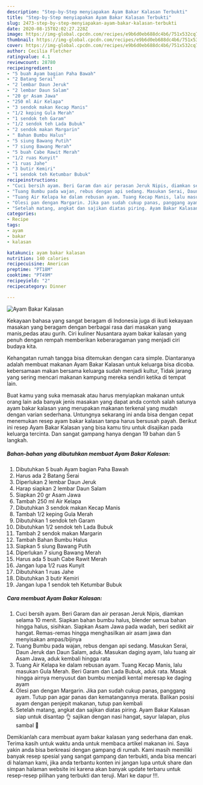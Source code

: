 ```yaml
---
description: "Step-by-Step menyiapakan Ayam Bakar Kalasan Terbukti"
title: "Step-by-Step menyiapakan Ayam Bakar Kalasan Terbukti"
slug: 2473-step-by-step-menyiapakan-ayam-bakar-kalasan-terbukti
date: 2020-08-15T02:02:27.228Z
image: https://img-global.cpcdn.com/recipes/e9b6d0eb688dc4b6/751x532cq70/ayam-bakar-kalasan-foto-resep-utama.jpg
thumbnail: https://img-global.cpcdn.com/recipes/e9b6d0eb688dc4b6/751x532cq70/ayam-bakar-kalasan-foto-resep-utama.jpg
cover: https://img-global.cpcdn.com/recipes/e9b6d0eb688dc4b6/751x532cq70/ayam-bakar-kalasan-foto-resep-utama.jpg
author: Cecilia Fletcher
ratingvalue: 4.1
reviewcount: 28780
recipeingredient:
- "5 buah Ayam bagian Paha Bawah"
- "2 Batang Serai"
- "2 lembar Daun Jeruk"
- "2 lembar Daun Salam"
- "20 gr Asam Jawa"
- "250 ml Air Kelapa"
- "3 sendok makan Kecap Manis"
- "1/2 keping Gula Merah"
- "1 sendok teh Garam"
- "1/2 sendok teh Lada Bubuk"
- "2 sendok makan Margarin"
- " Bahan Bumbu Halus"
- "5 siung Bawang Putih"
- "7 siung Bawang Merah"
- "5 buah Cabe Rawit Merah"
- "1/2 ruas Kunyit"
- "1 ruas Jahe"
- "3 butir Kemiri"
- "1 sendok teh Ketumbar Bubuk"
recipeinstructions:
- "Cuci bersih ayam. Beri Garam dan air perasan Jeruk Nipis, diamkan selama 10 menit. Siapkan bahan bumbu halus, blender semua bahan hingga halus, sisihkan. Siapkan Asam Jawa pada wadah, beri sedikit air hangat. Remas-remas hingga menghasilkan air asam jawa dan menyisakan ampas/bijinya"
- "Tuang Bumbu pada wajan, rebus dengan api sedang. Masukan Serai, Daun Jeruk dan Daun Salam, aduk. Masukan daging ayam, lalu tuang air Asam Jawa, aduk kembali hingga rata"
- "Tuang Air Kelapa ke dalam rebusan ayam. Tuang Kecap Manis, lalu masukan Gula Merah. Beri Garam dan Lada Bubuk, aduk rata. Masak hingga airnya menyusut dan bumbu menjadi kental meresap ke daging ayam"
- "Olesi pan dengan Margarin. Jika pan sudah cukup panas, panggang ayam. Tutup pan agar panas dan kematangannya merata. Balikan posisi ayam dengan penjepit makanan, tutup pan kembali"
- "Setelah matang, angkat dan sajikan diatas piring. Ayam Bakar Kalasan siap untuk disantap 👌 sajikan dengan nasi hangat, sayur lalapan, plus sambal 🤤"
categories:
- Recipe
tags:
- ayam
- bakar
- kalasan

katakunci: ayam bakar kalasan 
nutrition: 140 calories
recipecuisine: American
preptime: "PT18M"
cooktime: "PT49M"
recipeyield: "2"
recipecategory: Dinner

---
```



![Ayam Bakar Kalasan](https://img-global.cpcdn.com/recipes/e9b6d0eb688dc4b6/751x532cq70/ayam-bakar-kalasan-foto-resep-utama.jpg)

Kekayaan bahasa yang sangat beragam di Indonesia juga di ikuti kekayaan masakan yang beragam dengan berbagai rasa dari masakan yang manis,pedas atau gurih. Ciri kuliner Nusantara ayam bakar kalasan yang penuh dengan rempah memberikan keberaragaman yang menjadi ciri budaya kita.


Kehangatan rumah tangga bisa ditemukan dengan cara simple. Diantaranya adalah membuat makanan Ayam Bakar Kalasan untuk keluarga bisa dicoba. kebersamaan makan bersama keluarga sudah menjadi kultur, Tidak jarang yang sering mencari makanan kampung mereka sendiri ketika di tempat lain.



Buat kamu yang suka memasak atau harus menyiapkan makanan untuk orang lain ada banyak jenis masakan yang dapat anda contoh salah satunya ayam bakar kalasan yang merupakan makanan terkenal yang mudah dengan varian sederhana. Untungnya sekarang ini anda bisa dengan cepat menemukan resep ayam bakar kalasan tanpa harus bersusah payah.
Berikut ini resep Ayam Bakar Kalasan yang bisa kamu tiru untuk disajikan pada keluarga tercinta. Dan sangat gampang hanya dengan 19 bahan dan 5 langkah.


<!--inarticleads1-->

##### Bahan-bahan yang dibutuhkan membuat Ayam Bakar Kalasan:

1. Dibutuhkan 5 buah Ayam bagian Paha Bawah
1. Harus ada 2 Batang Serai
1. Diperlukan 2 lembar Daun Jeruk
1. Harap siapkan 2 lembar Daun Salam
1. Siapkan 20 gr Asam Jawa
1. Tambah 250 ml Air Kelapa
1. Dibutuhkan 3 sendok makan Kecap Manis
1. Tambah 1/2 keping Gula Merah
1. Dibutuhkan 1 sendok teh Garam
1. Dibutuhkan 1/2 sendok teh Lada Bubuk
1. Tambah 2 sendok makan Margarin
1. Tambah  Bahan Bumbu Halus
1. Siapkan 5 siung Bawang Putih
1. Diperlukan 7 siung Bawang Merah
1. Harus ada 5 buah Cabe Rawit Merah
1. Jangan lupa 1/2 ruas Kunyit
1. Dibutuhkan 1 ruas Jahe
1. Dibutuhkan 3 butir Kemiri
1. Jangan lupa 1 sendok teh Ketumbar Bubuk




<!--inarticleads2-->

##### Cara membuat  Ayam Bakar Kalasan:

1. Cuci bersih ayam. Beri Garam dan air perasan Jeruk Nipis, diamkan selama 10 menit. Siapkan bahan bumbu halus, blender semua bahan hingga halus, sisihkan. Siapkan Asam Jawa pada wadah, beri sedikit air hangat. Remas-remas hingga menghasilkan air asam jawa dan menyisakan ampas/bijinya
1. Tuang Bumbu pada wajan, rebus dengan api sedang. Masukan Serai, Daun Jeruk dan Daun Salam, aduk. Masukan daging ayam, lalu tuang air Asam Jawa, aduk kembali hingga rata
1. Tuang Air Kelapa ke dalam rebusan ayam. Tuang Kecap Manis, lalu masukan Gula Merah. Beri Garam dan Lada Bubuk, aduk rata. Masak hingga airnya menyusut dan bumbu menjadi kental meresap ke daging ayam
1. Olesi pan dengan Margarin. Jika pan sudah cukup panas, panggang ayam. Tutup pan agar panas dan kematangannya merata. Balikan posisi ayam dengan penjepit makanan, tutup pan kembali
1. Setelah matang, angkat dan sajikan diatas piring. Ayam Bakar Kalasan siap untuk disantap 👌 sajikan dengan nasi hangat, sayur lalapan, plus sambal 🤤




Demikianlah cara membuat ayam bakar kalasan yang sederhana dan enak. Terima kasih untuk waktu anda untuk membaca artikel makanan ini. Saya yakin anda bisa berkreasi dengan gampang di rumah. Kami masih memiliki banyak resep spesial yang sangat gampang dan terbukti, anda bisa mencari di halaman kami, jika anda terbantu konten ini jangan lupa untuk share dan simpan halaman website ini karena akan banyak update terbaru untuk resep-resep pilihan yang terbukti dan teruji. Mari ke dapur !!!. 
